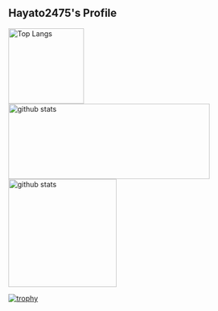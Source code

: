 ## Hayato2475's Profile

<p align="left"> 
  <img alt="Top Langs" height="150px" src="https://github-readme-stats.vercel.app/api/top-langs/?username=hayato2475&layout=compact&count_private=true&show_icons=true&theme=merko" />
  <img alt="github stats" height="150px" width="400px" src="https://github-readme-stats.vercel.app/api?username=hayato2475&count_private=true&show_icons=true&theme=merko" />
  <img alt="github stats" height="215px" src="https://github-profile-summary-cards.vercel.app/api/cards/profile-details?username=hayato2475&count_private=true&show_icons=true&theme=onedark" />
</p>

[![trophy](https://github-profile-trophy.vercel.app/?username=hayato2475&count_private=true&theme=alduin&column=8)](https://github.com/ryo-ma/github-profile-trophy)

